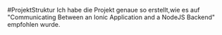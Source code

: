 #ProjektStruktur
    Ich habe die Projekt genaue so erstellt,wie es auf "Communicating Between an Ionic Application and a NodeJS Backend"
    empfohlen wurde.
    
